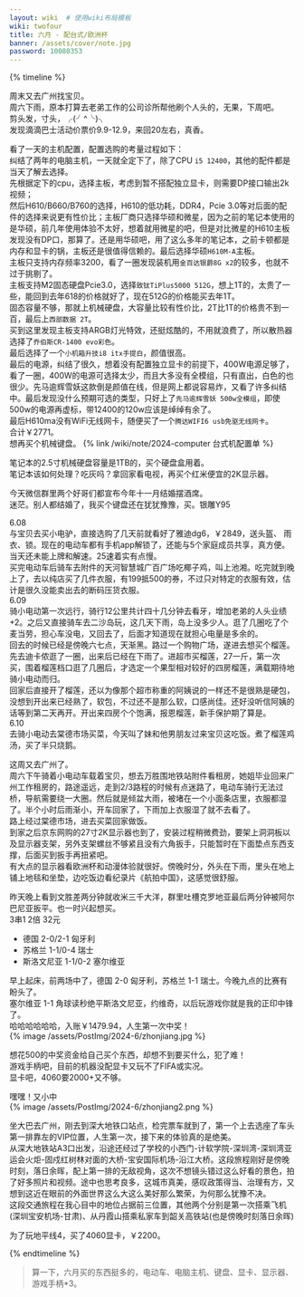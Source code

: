 ```yaml
---
layout: wiki  # 使用wiki布局模板
wiki: twofour
title: 六月 - 配台式/欧洲杯
banner: /assets/cover/note.jpg
password: 10080353
---
```

{% timeline %}

<!-- node 2024.6.01-6.02 -->
周末又去广州找宝贝。  
周六下雨，原本打算去老弟工作的公司诊所帮他刷个人头的，无果，下周吧。  
剪头发，寸头，╭(╯^╰)╮  
发现滴滴巴士活动价票价9.9-12.9，来回20左右，真香。

<!-- node 2024.6.03 -->
看了一天的主机配置，配置选购的考量过程如下：  
纠结了两年的电脑主机，一天就全定下了，除了CPU `i5 12400`，其他的配件都是当天了解去选择。  
先根据定下的cpu，选择主板，考虑到暂不搭配独立显卡，则需要DP接口输出2k视频；  
然后H610/B660/B760的选择，H610的低功耗，DDR4，Pcie 3.0等对后面的配件的选择来说更有性价比；主板厂商只选择华硕和微星，因为之前的笔记本使用的是华硕，前几年使用体验不太好，想着就用微星的吧，但是对比微星的H610主板发现没有DP口，那算了。还是用华硕吧，用了这么多年的笔记本，之前卡顿都是内存和显卡的锅，主板还是很值得信赖的。最后选择华硕`H610M-A`主板。  
主板只支持内存频率3200，看了一圈发现装机用`金百达银爵8G x2`的较多，也就不过于挑剔了。  
主板支持M2固态硬盘Pcie3.0，选择`致钛TiPlus5000 512G`，想上1T的，太贵了一些，能回到去年618的价格就好了，现在512G的价格能买去年1T。  
固态容量不够，那就上机械硬盘，大容量比较有性价比，2T比1T的价格贵不到一百，最后上`西部数据 2T`。  
买到这里发现主板支持ARGB灯光特效，还挺炫酷的，不用就浪费了，所以散热器选择了`乔伯斯CR-1400 evo彩色`。  
最后选择了一个`小机箱升技i8 itx手提白`，颜值很高。  
最后的电源，纠结了很久，想着没有配置独立显卡的前提下，400W电源足够了，看了一圈，400W的电源可选择太少，而且大多没有全模组，只有直出，白色的也很少。先马逾辉雪妖这款倒是颜值在线，但是网上都说容易炸，又看了许多纠结中。最后发现没什么预期可选的类型，只好上了`先马逾辉雪妖 500w全模组`，即使500w的电源再虚标，带12400的120w应该是绰绰有余了。  
最后H610ma没有WiFi无线网卡，随便买了一个`腾达WIFI6 usb免驱无线网卡`。  
合计￥2771。    
想再买个机械键盘。
{% link /wiki/note/2024-computer 台式机配置单 %}

<!-- node 2024.6.04 -->
笔记本的2.5寸机械硬盘容量是1TB的，买个硬盘盒用着。  
笔记本该如何处理？吃灰吗？拿回家看电视，再买个红米便宜的2K显示器。

<!-- node 2024.6.05 -->
今天微信群里两个好哥们都宣布今年十一月结婚摆酒席。  
迷茫。别人都结婚了，我买个键盘还在犹犹豫豫，买。银雕Y95 

<!-- node 2024.6.08-6.10 -->
6.08  
与宝贝去买小电驴，直接选购了几天前就看好了雅迪dg6，￥2849，送头盔、 雨衣、锁。现在的电动车都有手机app解锁了，还能与5个家庭成员共享，真方便。当天还未能上牌和解速。25速着实有点慢。  
买完电动车后骑车去附件的天河智慧城广百广场吃椰子鸡，叫上池湘。吃完就到晚上了，去以纯店买了几件衣服，有199抵500的券，不过只对特定的衣服有效，估计是很久没能卖出去的断码压货衣服。  
6.09  
骑小电动第一次远行，骑行12公里共计四十几分钟去看牙，增加老弟的人头业绩+2。之后又直接骑车去二沙岛玩，这几天下雨，岛上没多少人。逛了几圈吃了个麦当劳，担心车没电，又回去了，后面才知道现在就担心电量是多余的。  
回去的时候已经是傍晚六七点，天渐黑。路过一个购物广场，遂进去想买个榴莲。先去迪卡侬逛了一圈，出来后已经在下雨了。进超市买榴莲，27一斤，第一次买，围着榴莲档口逛了几圈后，才选定一个果型相对较好的四房榴莲，满载期待地骑小电动而归。  
回家后直接开了榴莲，还以为像那个超市称重的阿姨说的一样还不是很熟是硬包，没想到开出来已经熟了，软包，不过还不是那么软，口感尚佳。还好没听信阿姨的话等到第二天再开。开出来四房个个饱满，报恩榴莲，新手保护期了算是。  
6.10    
去骑小电动去棠德市场买菜，今天叫了妹和他男朋友过来宝贝这吃饭。煮了榴莲鸡汤，买了半只烧鹅。 

<!-- node 2024.6.15-6.16 -->
这周又去广州了。  
周六下午骑着小电动车载着宝贝，想去万胜围地铁站附件看租房，她姐毕业回来广州工作租房的，路途遥远，走到2/3路程的时候有点迷路了，电动车骑行无法过桥，导航需要绕一大圈。然后就是倾盆大雨，被堵在一个小面条店里，衣服都湿了。半个小时后雨渐小，开车回家了，下雨加上衣服湿了就不去看了。  
路上经过棠德市场，进去买菜回家做饭。  
到家之后京东网购的27寸2K显示器也到了，安装过程稍微费劲，要架上洞洞板以及显示器支架，另外支架螺丝不够紧且没有六角扳手，只能暂时在下面垫点东西支撑，后面买到扳手再扭紧吧。  
有大点的显示器看欧洲杯和动漫体验就很好。傍晚时分，外头在下雨，里头在地上铺上地毯和坐垫，边吃饭边看纪录片《航拍中国》，这感觉很舒服。 

<!-- node 2024.6.20 欧洲杯豪赌 -->
昨天晚上看到文胜差两分钟就收米三千大洋，群里吐槽克罗地亚最后两分钟被阿尔巴尼亚扳平。也一时兴起想买。  
3串1  2倍  32元  
- 德国 2-0/2-1 匈牙利
- 苏格兰 1-1/0-4 瑞士
- 斯洛文尼亚 1-1/0-2 塞尔维亚  
  
早上起床，前两场中了，德国 2-0 匈牙利，苏格兰 1-1 瑞士。今晚九点的比赛有盼头了。  
塞尔维亚 1-1 角球读秒绝平斯洛文尼亚，约维奇，以后玩游戏你就是我的正印中锋了。  
哈哈哈哈哈哈，入账￥1479.94，人生第一次中奖！  
{% image /assets/PostImg/2024-6/zhonjiang.jpg  %}

<!-- node 2024.6.24 -->
想花500的中奖资金给自己买个东西，却想不到要买什么，犯了难！  
游戏手柄吧，目前的机器没配显卡又玩不了FIFA或实况。  
显卡吧，4060要2000+又不够。

<!-- node 2024.6.25 -->
嘿嘿！又小中  
{% image /assets/PostImg/2024-6/zhonjiang2.png  %}

<!-- node 2024.6.29 -->
坐大巴去广州，刚去到深大地铁口站点，检完票车就到了，第一个上去选座了车头第一排靠左的VIP位置，人生第一次，接下来的体验真的是绝美。  
从深大地铁站A3口出发，沿途还经过了学校的小西门-计软学院-深圳湾-深圳湾亚运会火炬-固戍红树林对面的大桥-宝安国际机场-沿江大桥。这段旅程刚好是傍晚时刻，落日余晖，配上第一排的无敌视角，这次不想镜头错过这么好看的景色，拍了好多照片和视频。途中也思考良多，这城市真美，感叹政策得当、治理有方，又想到这近在眼前的外面世界这么大这么美好那么繁荣，为何那么犹豫不决。  
这段交通旅程在我心目中的地位占据前三位置，其他两个分别是第一次搭乘飞机(深圳宝安机场-甘肃)、从丹霞山搭乘私家车到韶关高铁站(也是傍晚时刻落日余晖) 

<!-- node 2024.6.30 -->
为了玩地平线4，买了4060显卡，￥2200。

{% endtimeline %}

> 算一下，六月买的东西挺多的，电动车、电脑主机、键盘、显卡、显示器、游戏手柄*3。


